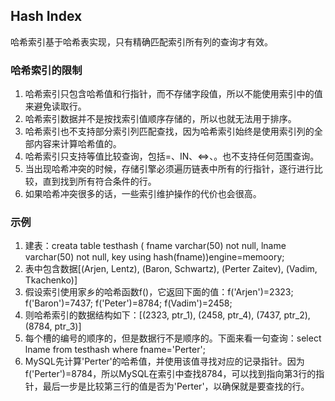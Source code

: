 ## Hash Index

哈希索引基于哈希表实现，只有精确匹配索引所有列的查询才有效。

### 哈希索引的限制

1. 哈希索引只包含哈希值和行指针，而不存储字段值，所以不能使用索引中的值来避免读取行。
1. 哈希索引数据并不是按找索引值顺序存储的，所以也就无法用于排序。
1. 哈希索引也不支持部分索引列匹配查找，因为哈希索引始终是使用索引列的全部内容来计算哈希值的。
1. 哈希索引只支持等值比较查询，包括=、IN、<=>、。也不支持任何范围查询。
1. 当出现哈希冲突的时候，存储引擎必须遍历链表中所有的行指针，逐行进行比较，直到找到所有符合条件的行。
1. 如果哈希冲突很多的话，一些索引维护操作的代价也会很高。

### 示例

1. 建表：creata table testhash ( fname varchar(50) not null, lname varchar(50) not null, key using hash(fname))engine=memoory;
1. 表中包含数据[(Arjen, Lentz), (Baron, Schwartz), (Perter Zaitev), (Vadim, Tkachenko)]
1. 假设索引使用家乡的哈希函数f()，它返回下面的值：f('Arjen')=2323; f('Baron')=7437; f('Peter')=8784; f(Vadim')=2458;
1. 则哈希索引的数据结构如下：[(2323, ptr_1), (2458, ptr_4), (7437, ptr_2), (8784, ptr_3)]
1. 每个槽的编号的顺序的，但是数据行不是顺序的。下面来看一句查询：select lname from testhash where fname='Perter';
1. MySQL先计算'Perter'的哈希值，并使用该值寻找对应的记录指针。因为f('Perter')=8784，所以MySQL在索引中查找8784，可以找到指向第3行的指针，最后一步是比较第三行的值是否为'Perter'，以确保就是要查找的行。
